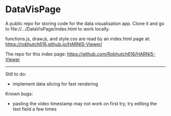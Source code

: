 # DataVisPage

A public repo for storing code for the data visualisation app. Clone it and go to file://.../DataVisPage/index.html to work locally.

functions.js, draw.js, and style.css are read by an index.html page at: https://robhutch616.github.io/HARNIS-Viewer/

The repo for this index page: https://github.com/Robhutch616/HARNIS-Viewer


----------------------------------------------------------------
Still to do: 
- implement data slicing for fast rendering

Known bugs:
- pasting the video timestamp may not work on first try, try editing the text field a few times
